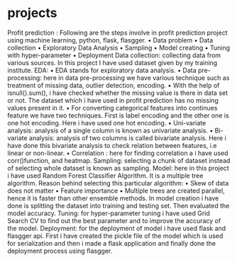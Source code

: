 # projects
Profit prediction :
Following are the steps involve in profit prediction project using machine learning, python, flask, flasgger.
•	Data problem
•	Data collection
•	Exploratory Data Analysis
•	Sampling
•	Model creating
•	Tuning with hyper-parameter
•	Deployment
Data collection: collecting data from various sources. In this project I have used dataset given by my training institute.
EDA: 
•	EDA stands for exploratory data analysis.
•	Data pre-processing: here in data pre-processing we have various technique such as treatment of missing data, outlier detection, encoding. 
•	With the help of isnull().sum(), i have checked whether the missing value is there in data set or not. The dataset which i have used in profit prediction has no missing values present in it.
•	For converting categorical features into continues feature we have two techniques. First is label encoding and the other one is one hot encoding. Here i have used one hot encoding.
•	Uni-variate analysis: analysis of a single column is known as univariate analysis.
•	Bi-variate analysis:  analysis of two columns is called bivariate analysis. Here i have done this bivariate analysis to check relation between features, i.e linear or non-linear.
•	Correlation : here for finding correlation a i have used corr()function, and heatmap.
Sampling: selecting a chunk of dataset instead of selecting whole dataset is known as sampling.
Model: here in this project i have used Random Forest Classifier Algorithm. It is a multiple tree algorithm.
Reason behind selecting this particular algorithm:
•	Skew of data does not matter
•	Feature importance 
•	Multiple trees are created parallel, hence it is faster than other ensemble methods. 
In model creation i have done is splitting the dataset into training and testing set. Then evaluated the model accuracy.
Tuning: for hyper-parameter tuning i have used Grid Search CV to find out the best parameter and to improve the accuracy of the model. 
Deployment: for the deployment of model i have used flask and flasgger api. First i have created the pickle file of the model which is used for serialization and then i made a flask application and finally done the deployment process using flasgger. 



